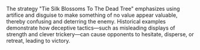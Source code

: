 The strategy "Tie Silk Blossoms To The Dead Tree" emphasizes using artifice and disguise to make something of no value appear valuable, thereby confusing and deterring the enemy. Historical examples demonstrate how deceptive tactics—such as misleading displays of strength and clever trickery—can cause opponents to hesitate, disperse, or retreat, leading to victory.
